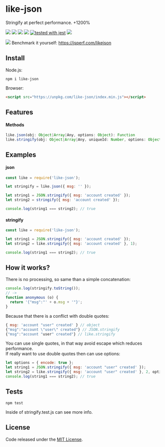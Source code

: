 # like-json

Stringify at perfect performance. +1200%

![](https://img.shields.io/npm/v/like-json.svg) [![](https://img.shields.io/maintenance/yes/2019.svg?style=flat-square)](https://github.com/LuKks/like-json) [![](https://img.shields.io/bundlephobia/min/like-json.svg)](https://github.com/LuKks/like-json/blob/master/index.min.js) ![](https://img.shields.io/npm/dt/like-json.svg) [![tested with jest](https://img.shields.io/badge/tested_with-jest-99424f.svg)](https://github.com/LuKks/like-json) ![](https://img.shields.io/github/license/LuKks/like-json.svg)

![](https://i.imgur.com/utx06e8.png)
Benchmark it yourself: https://jsperf.com/likejson

## Install
Node.js:
```
npm i like-json
```
Browser:
```html
<script src="https://unpkg.com/like-json/index.min.js"></script>
```

## Features
#### Methods
```javascript
like.json(obj: Object|Array|Any, options: Object): Function
like.stringify(obj: Object|Array|Any, uniqueId: Number, options: Object): String
```

## Examples
#### json
```javascript
const like = require('like-json');

let stringify = like.json({ msg: '' });

let string1 = JSON.stringify({ msg: 'account created' });
let string2 = stringify({ msg: 'account created' });

console.log(string1 === string2); // true
```

#### stringify
```javascript
const like = require('like-json');

let string1 = JSON.stringify({ msg: 'account created' });
let string2 = like.stringify({ msg: 'account created' }, 1);

console.log(string1 === string2); // true
```

## How it works?
There is no processing, so same than a simple concatenation:
```javascript
console.log(stringify.toString());
// ->
function anonymous (o) {
  return '{"msg":"' + o.msg + '"}';
}
```

Because that there is a conflict with double quotes:
```javascript
{ msg: 'account "user" created' } // object
{"msg":"account \"user\" created"} // JSON.stringify
{"msg":"account "user" created"} // like.stringify
```

You can use single quotes, in that way avoid escape which reduces performance.\
If really want to use double quotes then can use options:
```javascript
let options = { encode: true };
let string1 = JSON.stringify({ msg: 'account "user" created' });
let string2 = like.stringify({ msg: 'account "user" created' }, 2, options);
console.log(string1 === string2); // true
```

## Tests
```
npm test
```
Inside of stringify.test.js can see more info.

## License
Code released under the [MIT License](https://github.com/LuKks/like-json/blob/master/LICENSE).
